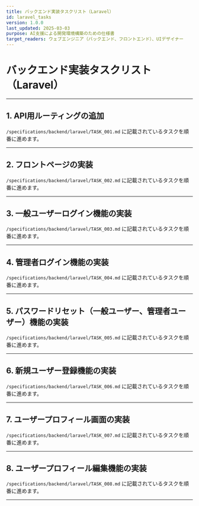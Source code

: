 ```yaml
---
title: バックエンド実装タスクリスト（Laravel）
id: laravel_tasks
version: 1.0.0
last_updated: 2025-03-03
purpose: AI支援による開発環境構築のための仕様書
target_readers: ウェブエンジニア（バックエンド、フロントエンド）、UIデザイナー
---
```


# バックエンド実装タスクリスト（Laravel）

---

## 1. API用ルーティングの追加

`/specifications/backend/laravel/TASK_001.md` に記載されているタスクを順番に進めます。

---

## 2. フロントページの実装

`/specifications/backend/laravel/TASK_002.md` に記載されているタスクを順番に進めます。

---

## 3. 一般ユーザーログイン機能の実装

`/specifications/backend/laravel/TASK_003.md` に記載されているタスクを順番に進めます。

---

## 4. 管理者ログイン機能の実装

`/specifications/backend/laravel/TASK_004.md` に記載されているタスクを順番に進めます。

---

## 5. パスワードリセット（一般ユーザー、管理者ユーザー）機能の実装

`/specifications/backend/laravel/TASK_005.md` に記載されているタスクを順番に進めます。

---

## 6. 新規ユーザー登録機能の実装

`/specifications/backend/laravel/TASK_006.md` に記載されているタスクを順番に進めます。

---

## 7. ユーザープロフィール画面の実装

`/specifications/backend/laravel/TASK_007.md` に記載されているタスクを順番に進めます。

---

## 8. ユーザープロフィール編集機能の実装

`/specifications/backend/laravel/TASK_008.md` に記載されているタスクを順番に進めます。

---
